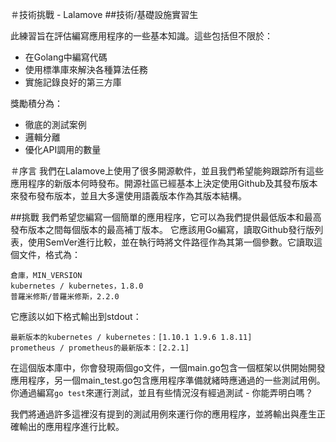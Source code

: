 ＃技術挑戰 - Lalamove
##技術/基礎設施實習生

此練習旨在評估編寫應用程序的一些基本知識。這些包括但不限於：
- 在Golang中編寫代碼
- 使用標準庫來解決各種算法任務
- 實施記錄良好的第三方庫

獎勵積分為：
- 徹底的測試案例
- 邏輯分離
- 優化API調用的數量

＃序言
我們在Lalamove上使用了很多開源軟件，並且我們希望能夠跟踪所有這些應用程序的新版本何時發布。開源社區已經基本上決定使用Github及其發布版本來發布發布版本，並且大多還使用語義版本作為其版本結構。

##挑戰
我們希望您編寫一個簡單的應用程序，它可以為我們提供最低版本和最高發布版本之間每個版本的最高補丁版本。
它應該用Go編寫，讀取Github發行版列表，使用SemVer進行比較，並在執行時將文件路徑作為其第一個參數。它讀取這個文件，格式為：
```
倉庫，MIN_VERSION
kubernetes / kubernetes，1.8.0
普羅米修斯/普羅米修斯，2.2.0
```
它應該以如下格式輸出到stdout：
```
最新版本的kubernetes / kubernetes：[1.10.1 1.9.6 1.8.11]
prometheus / prometheus的最新版本：[2.2.1]
```

在這個版本庫中，你會發現兩個go文件，一個main.go包含一個框架以供開始開發應用程序，另一個main_test.go包含應用程序準備就緒時應通過的一些測試用例。你通過編寫`go test`來運行測試，並且有些情況沒有經過測試 - 你能弄明白嗎？

我們將通過許多這裡沒有提到的測試用例來運行你的應用程序，並將輸出與產生正確輸出的應用程序進行比較。